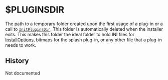 # $PLUGINSDIR

The path to a temporary folder created upon the first usage of a plug-in or a call to [`InitPluginsDir`][1]. This folder is automatically deleted when the installer exits. This makes this folder the ideal folder to hold INI files for [InstallOptions][2], bitmaps for the splash plug-in, or any other file that a plug-in needs to work.

## History

Not documented

[1]: ../Commands/InitPluginsDir.md
[2]: http://nsis.sourceforge.net/Docs/InstallOptions/Readme.html
